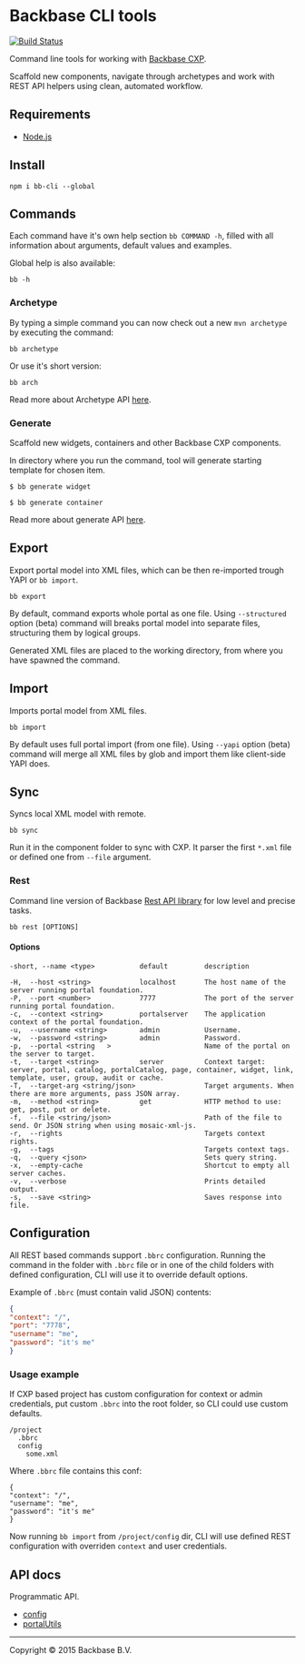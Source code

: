 Backbase CLI tools
===================

[![Build Status](https://travis-ci.org/Backbase/bb-cli.svg?branch=add-ci)](https://travis-ci.org/Backbase/bb-cli)

Command line tools for working with [Backbase CXP](http://backbase.com).

Scaffold new components, navigate through archetypes and work with REST API helpers using clean, automated workflow.

## Requirements
- [Node.js](http://nodejs.org/)

## Install

``` shell
npm i bb-cli --global
```

## Commands

Each command have it's own help section `bb COMMAND -h`, filled with all information about arguments, default values and examples.

Global help is also available:

```
bb -h
```

### Archetype

By typing a simple command you can now check out a new `mvn archetype` by executing the command:

```
bb archetype
```

Or use it's short version:

```
bb arch
```

Read more about Archetype API [here](/docs/archetype.md).

### Generate

Scaffold new widgets, containers and other Backbase CXP components.

In directory where you run the command, tool will generate starting template for chosen item.

``` shell
$ bb generate widget
```

``` shell
$ bb generate container
```

Read more about generate API [here](/docs/generate.md).

## Export

Export portal model into XML files, which can be then re-imported trough YAPI or `bb import`.

```
bb export
```

By default, command exports whole portal as one file. Using `--structured` option (beta) command will breaks portal model into separate files, structuring them by logical groups.

Generated XML files are placed to the working directory, from where you have spawned the command.

## Import

Imports portal model from XML files.

```
bb import
```

By default uses full portal import (from one file). Using `--yapi` option (beta) command will merge all XML files by glob and import them like client-side YAPI does.

## Sync

Syncs local XML model with remote.

```
bb sync
```

Run it in the component folder to sync with CXP. It parser the first `*.xml` file or defined one from `--file` argument.

### Rest

Command line version of Backbase [Rest API library](https://github.com/Backbase/mosaic-rest-js) for low level and precise tasks.

```
bb rest [OPTIONS]
```

#### Options

```
-short, --name <type>           default         description

-H,  --host <string>		    localhost	    The host name of the server running portal foundation.
-P,  --port <number>		    7777		    The port of the server running portal foundation.
-c,  --context <string>		    portalserver	The application context of the portal foundation.
-u,  --username <string>		admin   		Username.
-w,  --password <string>		admin	    	Password.
-p,  --portal <string   >				        Name of the portal on the server to target.
-t,  --target <string>		    server		    Context target: server, portal, catalog, portalCatalog, page, container, widget, link, template, user, group, audit or cache.
-T,  --target-arg <string/json>			        Target arguments. When there are more arguments, pass JSON array.
-m,  --method <string>		    get		        HTTP method to use: get, post, put or delete.
-f,  --file <string/json>				        Path of the file to send. Or JSON string when using mosaic-xml-js.
-r,  --rights					                Targets context rights.
-g,  --tags					                    Targets context tags.
-q,  --query <json>				                Sets query string.
-x,  --empty-cache				                Shortcut to empty all server caches.
-v,  --verbose					                Prints detailed output.
-s,  --save <string>				            Saves response into file.
```

## Configuration

All REST based commands support `.bbrc` configuration. Running the command in the folder with `.bbrc` file or in one of the child folders with defined configuration, CLI will use it to override default options.

Example of `.bbrc` (must contain valid JSON) contents:

```json
{
"context": "/",
"port": "7778",
"username": "me",
"password": "it's me"
}
```

### Usage example

If CXP based project has custom configuration for context or admin credentials, put custom `.bbrc` into the root folder, so CLI could use custom defaults.

```
/project
  .bbrc
  config
    some.xml
```

Where `.bbrc` file contains this conf:

```
{
"context": "/",
"username": "me",
"password": "it's me"
}
```

Now running `bb import` from `/project/config` dir, CLI will use defined REST configuration with overriden `context` and user credentials.


## API docs

Programmatic API.

* [config](/docs/lib.config.md)
* [portalUtils](/docs/lib.portalUtils.md)

___

Copyright © 2015 Backbase B.V.
